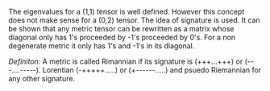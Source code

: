 The eigenvalues for a (1,1) tensor is well defined. However this concept does not make sense for a (0,2) tensor. The idea of signature is used. It can be shown that any metric tensor can be rewritten as a matrix whose diagonal only has 1's proceeded by -1's proceeded by 0's. For a non degenerate metric it only has 1's and -1's in its diagonal.

*Definiton:* A metric is called Rimannian if its signature is (+++...+++) or (---....-----). Lorentian (-+++++.....) or (+------.....) and psuedo Riemannian for any other signature.